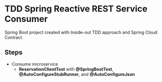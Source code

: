 # TDD Spring Reactive REST Service Consumer

Spring Boot project created with Inside-out TDD approach
and Spring Cloud Contract.

## Steps

- Consume microservice
    - **ReservationClientTest** with **@SpringBootTest**, **@AutoConfigureStubRunner**, and **@AutoConfigureJson**
    
